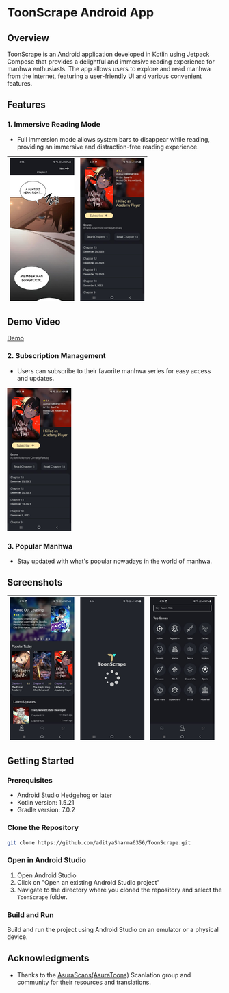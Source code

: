 # ToonScrape Android App

## Overview
ToonScrape is an Android application developed in Kotlin using Jetpack Compose that provides a delightful and immersive reading experience for manhwa enthusiasts. The app allows users to explore and read manhwa from the internet, featuring a user-friendly UI and various convenient features.

## Features

### 1. Immersive Reading Mode
- Full immersion mode allows system bars to disappear while reading, providing an immersive and distraction-free reading experience.

| <img alt="Screenshot 1" src="sample/one.jpg" width="150"/> | <img alt="Screenshot 1" src="sample/two.jpg" width="150"/> |
|------------------------------------------------------------|------------------------------------------------------------|

## Demo Video
[Demo](https://drive.google.com/file/d/16THcRnmyTc4P0-XW5mW29tvRfH6wDcsX/view?usp=sharing)

### 2. Subscription Management
- Users can subscribe to their favorite manhwa series for easy access and updates.
<img alt="Screenshot 1" src="sample/two.jpg" width="150"/>

### 3. Popular Manhwa
- Stay updated with what's popular nowadays in the world of manhwa.

## Screenshots

| <img alt="Screenshot 1" src="sample/fiv.jpg" width="150"/> | <img alt="Screenshot 2" src="sample/six.jpg" width="150"/> | <img alt="Screenshot 1" src="sample/fou.jpg" width="150"/> |
|------------------------------------------------------------|------------------------------------------------------------|------------------------------------------------------------|



## Getting Started

### Prerequisites
- Android Studio Hedgehog or later
- Kotlin version: 1.5.21
- Gradle version: 7.0.2

### Clone the Repository
```bash
git clone https://github.com/adityaSharma6356/ToonScrape.git
```

### Open in Android Studio
1. Open Android Studio
2. Click on "Open an existing Android Studio project"
3. Navigate to the directory where you cloned the repository and select the `ToonScrape` folder.

### Build and Run
Build and run the project using Android Studio on an emulator or a physical device.


## Acknowledgments
- Thanks to the [AsuraScans(AsuraToons)](https://asuratoon.com/) Scanlation group and community for their resources and translations.
